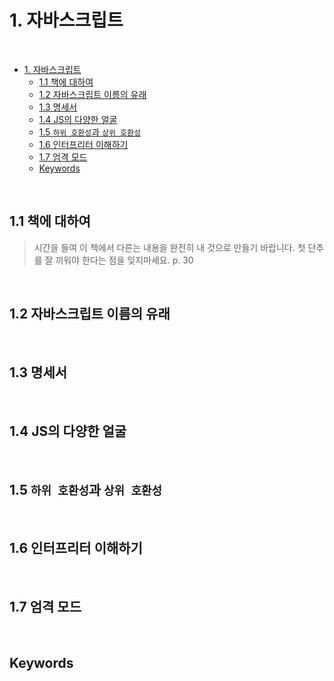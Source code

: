 # 1. 자바스크립트

<br>

- [1. 자바스크립트](#1-자바스크립트)
  - [1.1 책에 대하여](#11-책에-대하여)
  - [1.2 자바스크립트 이름의 유래](#12-자바스크립트-이름의-유래)
  - [1.3 명세서](#13-명세서)
  - [1.4 JS의 다양한 얼굴](#14-js의-다양한-얼굴)
  - [1.5 `하위 호환성`과 `상위 호환성`](#15-하위-호환성과-상위-호환성)
  - [1.6 인터프리터 이해하기](#16-인터프리터-이해하기)
  - [1.7 엄격 모드](#17-엄격-모드)
  - [Keywords](#keywords)

<br>


## 1.1 책에 대하여

> 시간을 들여 이 책에서 다른는 내용을 완전히 내 것으로 만들기 바랍니다.
> 첫 단추를 잘 끼워야 한다는 점을 잊지마세요.
> p. 30

<br>

## 1.2 자바스크립트 이름의 유래

<br>

## 1.3 명세서

<br>

## 1.4 JS의 다양한 얼굴

<br>

## 1.5 `하위 호환성`과 `상위 호환성`

<br>

## 1.6 인터프리터 이해하기

<br>

## 1.7 엄격 모드

<br>

## Keywords
